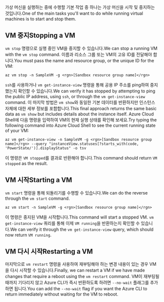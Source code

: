 <span data-ttu-id="0f827-101">가상 머신을 실행하는 중에 수행할 기본 작업 중 하나는 가상 머신을 시작 및 중지하는 것입니다.</span><span class="sxs-lookup"><span data-stu-id="0f827-101">One of the main tasks you'll want to do while running virtual machines is to start and stop them.</span></span>

## <a name="stopping-a-vm"></a><span data-ttu-id="0f827-102">VM 중지</span><span class="sxs-lookup"><span data-stu-id="0f827-102">Stopping a VM</span></span>

<span data-ttu-id="0f827-103">`vm stop` 명령으로 실행 중인 VM을 중지할 수 있습니다.</span><span class="sxs-lookup"><span data-stu-id="0f827-103">We can stop a running VM with the `vm stop` command.</span></span> <span data-ttu-id="0f827-104">이름과 리소스 그룹 또는 VM의 고유 ID를 전달해야 합니다.</span><span class="sxs-lookup"><span data-stu-id="0f827-104">You must pass the name and resource group, or the unique ID for the VM:</span></span>

```azurecli
az vm stop -n SampleVM -g <rgn>[Sandbox resource group name]</rgn>
```

<span data-ttu-id="0f827-105">`ssh`를 사용하거나 `vm get-instance-view` 명령을 통해 공용 IP 주소를 ping하여 중지했는지 확인할 수 있습니다.</span><span class="sxs-lookup"><span data-stu-id="0f827-105">We can verify it has stopped by attempting to ping the public IP address, using `ssh`, or through the `vm get-instance-view` command.</span></span> <span data-ttu-id="0f827-106">이 마지막 방법은 `vm show`와 동일한 기본 데이터를 반환하지만 인스턴스 자체에 대한 세부 정보를 포함합니다.</span><span class="sxs-lookup"><span data-stu-id="0f827-106">This final approach returns the same basic data as `vm show` but includes details about the instance itself.</span></span> <span data-ttu-id="0f827-107">Azure Cloud Shell에 다음 명령을 입력하여 VM의 현재 실행 상태를 확인해 보세요.</span><span class="sxs-lookup"><span data-stu-id="0f827-107">Try typing the following command into Azure Cloud Shell to see the current running state of your VM:</span></span>

```azurecli
az vm get-instance-view -n SampleVM -g <rgn>[Sandbox resource group name]</rgn> --query "instanceView.statuses[?starts_with(code, 'PowerState/')].displayStatus" -o tsv
```

<span data-ttu-id="0f827-108">이 명령은 `VM stopped`를 결과로 반환해야 합니다.</span><span class="sxs-lookup"><span data-stu-id="0f827-108">This command should return `VM stopped` as the result.</span></span>

## <a name="starting-a-vm"></a><span data-ttu-id="0f827-109">VM 시작</span><span class="sxs-lookup"><span data-stu-id="0f827-109">Starting a VM</span></span>

<span data-ttu-id="0f827-110">`vm start` 명령을 통해 되돌리기를 수행할 수 있습니다.</span><span class="sxs-lookup"><span data-stu-id="0f827-110">We can do the reverse through the `vm start` command.</span></span>

```azurecli
az vm start -n SampleVM -g <rgn>[Sandbox resource group name]</rgn>
```

<span data-ttu-id="0f827-111">이 명령은 중지된 VM을 시작합니다.</span><span class="sxs-lookup"><span data-stu-id="0f827-111">This command will start a stopped VM.</span></span> <span data-ttu-id="0f827-112">`vm get-instance-view` 쿼리를 통해 이제 `VM running`을 반환하는지 확인할 수 있습니다.</span><span class="sxs-lookup"><span data-stu-id="0f827-112">We can verify it through the `vm get-instance-view` query, which should now return `VM running`.</span></span>

## <a name="restarting-a-vm"></a><span data-ttu-id="0f827-113">VM 다시 시작</span><span class="sxs-lookup"><span data-stu-id="0f827-113">Restarting a VM</span></span>

<span data-ttu-id="0f827-114">마지막으로 `vm restart` 명령을 사용하여 재부팅해야 하는 변경 내용이 있는 경우 VM을 다시 시작할 수 있습니다.</span><span class="sxs-lookup"><span data-stu-id="0f827-114">Finally, we can restart a VM if we have made changes that require a reboot using the `vm restart` command.</span></span> <span data-ttu-id="0f827-115">VM이 재부팅될 때까지 기다리지 않고 Azure CLI가 즉시 반환하도록 하려면 `--no-wait` 플래그를 추가하면 됩니다.</span><span class="sxs-lookup"><span data-stu-id="0f827-115">You can add the `--no-wait` flag if you want the Azure CLI to return immediately without waiting for the VM to reboot.</span></span>


